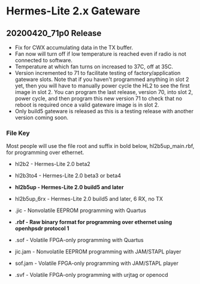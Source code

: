 Hermes-Lite 2.x Gateware
========================

## 20200420_71p0 Release

 * Fix for CWX accumulating data in the TX buffer.
 * Fan now will turn off if low temperature is reached even if radio is not connected to software.
 * Temperature at which fan turns on increased to 37C, off at 35C.
 * Version incremented to 71 to facilitate testing of factory/application gateware slots. Note that if you haven't programmed anything in slot 2 yet, then you will have to manually power cycle the HL2 to see the first image in slot 2. You can program the last release, version 70, into slot 2, power cycle, and then program this new version 71 to check that no reboot is required once a valid gateware image is in slot 2.
 * Only build5 gateware is released as this is a testing release with another version coming soon.

### File Key

Most people will use the file root and suffix in bold below, hl2b5up_main.rbf, for programming over ethernet.

* hl2b2 - Hermes-Lite 2.0 beta2
* hl2b3to4 - Hermes-Lite 2.0 beta3 or beta4
* **hl2b5up - Hermes-Lite 2.0 build5 and later**
* hl2b5up_6rx - Hermes-Lite 2.0 build5 and later, 6 RX, no TX

* .jic - Nonvolatile EEPROM programming with Quartus
* **.rbf - Raw binary format for programming over ethernet using openhpsdr protocol 1**
* .sof - Volatile FPGA-only programming with Quartus
* jic.jam - Nonvolatile EEPROM programming with JAM/STAPL player
* sof.jam - Volatile FPGA-only programming with JAM/STAPL player
* .svf - Volatile FPGA-only programming with urjtag or openocd 





